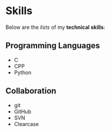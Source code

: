 # Skills

Below are the *lists* of my **technical skills**:

## Programming Languages
- C
- CPP
- Python

## Collaboration
- git
- GitHub
- SVN
- Clearcase
